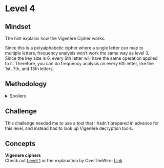 # Level 4

## Mindset
The hint explains how the Vigenère Cipher works.

Since this is a polyalphabetic cipher where a single letter can map to multiple letters, frequency analysis won’t work the same way as level 3. Since the key size is 6, every 6th letter will have the same operation applied to it. Therefore, you can do frequency analysis on every 6th letter, like the 1st, 7th, and 13th letters. 


## Methodology

<details>
<summary>Spoilers</summary>

I logged into Level 4 and found files similar to Level 3. I didn’t read the HINT file just yet.

The krypton5 file had this encrypted text: HCIKV RJOX

I checked whether CyberChef had the functionality to do frequency analysis for blocks of 6, but I couldn’t find anything. I tried doing the frequency analysis anyway and got this:

<img width="600" height="778" alt="Krypton_4 3" src="https://github.com/user-attachments/assets/0dc12eb7-bb69-4e8d-81e9-1d351fddc3f5" />

I looked for another tool to do frequency analysis, but I couldn’t find any. That left me doing the analysis by writing my own code or solving the challenge differently. 

I did some research and found this website: https://www.dcode.fr/vigenere-cipher.

It attempts to decrypt Vigenère Ciphers using either a key, length, partial key, or known plaintext. Since I had the key length, I input that and text from found1 and got this: 

<img width="984" height="569" alt="Krypton_4 1" src="https://github.com/user-attachments/assets/70a95b4f-75a2-467b-ba81-e0ad0ae01f54" />

This looked like English, even though it was a bit difficult to read in those blocks of 5 letters. It also said that the key was FREKEY (scroll down on the output).

So, I tried this key with the encrypted text from Krypton5 and got this: 

<img width="979" height="420" alt="Krypton_4 2" src="https://github.com/user-attachments/assets/37550fd0-2a29-499e-b815-a890ea0df266" />

Thus, the flag is CLEARTEXT.

</details>

## Challenge 
This challenge needed me to use a tool that I hadn’t prepared in advance for this level, and instead had to look up Vigenère decryption tools.


## Concepts

**Vigenere ciphers**  
Check out [Level 1](https://github.com/BonoBono747/Comp6841-Project/blob/main/Krypton/Level-1.md#concepts) 
or the explanation by OverTheWire: [Link](https://overthewire.org/wargames/krypton/krypton4.html)
